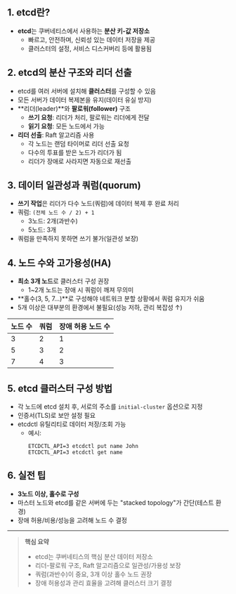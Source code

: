 ## 1. etcd란?
- **etcd**는 쿠버네티스에서 사용하는 **분산 키-값 저장소**  
  - 빠르고, 안전하며, 신뢰성 있는 데이터 저장을 제공
  - 클러스터의 설정, 서비스 디스커버리 등에 활용됨

## 2. etcd의 분산 구조와 리더 선출
- etcd를 여러 서버에 설치해 **클러스터**를 구성할 수 있음
- 모든 서버가 데이터 복제본을 유지(데이터 유실 방지)
- **리더(leader)**와 **팔로워(follower)** 구조  
  - **쓰기 요청**: 리더가 처리, 팔로워는 리더에게 전달  
  - **읽기 요청**: 모든 노드에서 가능  
- **리더 선출**: Raft 알고리즘 사용  
  - 각 노드는 랜덤 타이머로 리더 선출 요청
  - 다수의 투표를 받은 노드가 리더가 됨
  - 리더가 장애로 사라지면 자동으로 재선출

## 3. 데이터 일관성과 쿼럼(quorum)
- **쓰기 작업**은 리더가 다수 노드(쿼럼)에 데이터 복제 후 완료 처리
- 쿼럼: `(전체 노드 수 / 2) + 1`
  - 3노드: 2개(과반수)
  - 5노드: 3개
- 쿼럼을 만족하지 못하면 쓰기 불가(일관성 보장)

## 4. 노드 수와 고가용성(HA)
- **최소 3개 노드**로 클러스터 구성 권장
  - 1~2개 노드는 장애 시 쿼럼이 깨져 무의미
- **홀수(3, 5, 7...)**로 구성해야 네트워크 분할 상황에서 쿼럼 유지가 쉬움
- 5개 이상은 대부분의 환경에서 불필요(성능 저하, 관리 복잡성 ↑)

| 노드 수 | 쿼럼 | 장애 허용 노드 수 |
|---------|------|------------------|
| 3       | 2    | 1                |
| 5       | 3    | 2                |
| 7       | 4    | 3                |

## 5. etcd 클러스터 구성 방법
- 각 노드에 etcd 설치 후, 서로의 주소를 `initial-cluster` 옵션으로 지정
- 인증서(TLS)로 보안 설정 필요
- etcdctl 유틸리티로 데이터 저장/조회 가능
  - 예시:  
    ```
    ETCDCTL_API=3 etcdctl put name John
    ETCDCTL_API=3 etcdctl get name
    ```

## 6. 실전 팁
- **3노드 이상, 홀수로 구성**
- 마스터 노드와 etcd를 같은 서버에 두는 "stacked topology"가 간단(테스트 환경)
- 장애 허용/비용/성능을 고려해 노드 수 결정

---

> **핵심 요약**  
> - etcd는 쿠버네티스의 핵심 분산 데이터 저장소  
> - 리더-팔로워 구조, Raft 알고리즘으로 일관성/가용성 보장  
> - 쿼럼(과반수)이 중요, 3개 이상 홀수 노드 권장  
> - 장애 허용성과 관리 효율을 고려해 클러스터 크기 결정
